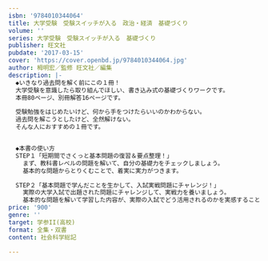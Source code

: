```yaml
---
isbn: '9784010344064'
title: 大学受験　受験スイッチが入る　政治・経済　基礎づくり
volume: ''
series: 大学受験　受験スイッチが入る　基礎づくり
publisher: 旺文社
pubdate: '2017-03-15'
cover: 'https://cover.openbd.jp/9784010344064.jpg'
author: 栂明宏／監修 旺文社／編集
description: |-
  ◆いきなり過去問を解く前にこの１冊！
  大学受験を意識したら取り組んでほしい、書き込み式の基礎づくりワークです。
  本冊80ページ、別冊解答16ページです。

  受験勉強をはじめたいけど、何から手をつけたらいいのかわからない。
  過去問を解こうとしたけど、全然解けない。
  そんな人におすすめの１冊です。


  ◆本書の使い方
  STEP１「短期間でさくっと基本問題の復習＆要点整理！」
    まず、教科書レベルの問題を解いて、自分の基礎力をチェックしましょう。
    基本的な問題からとりくむことで、着実に実力がつきます。

  STEP２「基本問題で学んだことを生かして、入試実戦問題にチャレンジ！」
    実際の大学入試で出題された問題にチャレンジして、実戦力を養いましょう。
    基本的な問題を解いて学習した内容が、実際の入試でどう活用されるのかを実感することができます。
price: '900'
genre: ''
target: 学参II(高校)
format: 全集・双書
content: 社会科学総記

---
```

